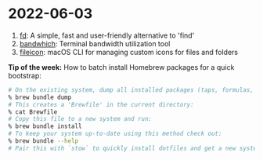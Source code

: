 # 2022-06-03

1. [fd](https://github.com/sharkdp/fd): A simple, fast and user-friendly alternative to 'find'
2. [bandwhich](https://github.com/imsnif/bandwhich): Terminal bandwidth utilization tool
3. [fileicon](https://github.com/mklement0/fileicon): macOS CLI for managing custom icons for files and folders

**Tip of the week:** How to batch install Homebrew packages for a quick bootstrap:

```sh
# On the existing system, dump all installed packages (taps, formulas, casks, and app store):
% brew bundle dump
# This creates a 'Brewfile' in the current directory:
% cat Brewfile
# Copy this file to a new system and run:
% brew bundle install
# To keep your system up-to-date using this method check out:
% brew bundle --help
# Pair this with `stow` to quickly install dotfiles and get a new system running in no time!
```
